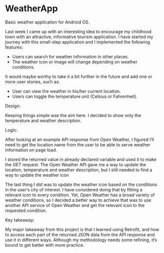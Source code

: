 # WeatherApp
Basic weather application for Android OS.

Last week I came up with an interesting idea to encourage my childhood town with an attractive, informative tourism application.
I have started my journey with this small-step application and I implemented the following features:

- Users can search for weather information in other places.
- The weather icon or image will change depending on weather conditions.

It would maybe worthy to take it a bit further in the future and add one or more user stories, such as:
- User can view the weather in his/her current location.
- Users can toggle the temperature unit (Celsius or Fahrenheit).

Design:

Keeping things simple was the aim here. I decided to show only the temperature and weather description.

Logic:

After looking at an example API response from Open Weather, I figured I’ll need to get the location name from the user to be able to serve weather information on page load.

I stored the returned value in already declared variable and used it to make the GET request.
The Open Weather API gave me a way to update the location, temperature and weather description, but I still needed to find a way to update the weather icon

The last thing I did was to update the weather icon based on the conditions in the user’s city of interest. I have considered doing that by fitting a relevant icon to every condition. Yet, Open Weather has a broad variety of weather conditions, so I decided a better way to achieve that was to use another API service of Open Weather and get the relevant icon to the requested condition.

Key takeaway:

My major takeaway from this project is that I learned using Retrofit, and how to access each part of the returned JSON data from the API response and use it in different ways. Although my methodology needs some refining, it’s bound to get better with more practice.
